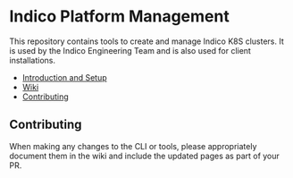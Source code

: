 # Indico Platform Management

This repository contains tools to create and manage Indico K8S clusters. It is used by the Indico Engineering Team and is also used for client installations.

- [Introduction and Setup](https://github.com/IndicoDataSolutions/indico-deployment/wiki/Introduction-and-Setup)
- [Wiki](https://github.com/IndicoDataSolutions/indico-deployment/wiki)
- [Contributing](#contributing)


## Contributing
When making any changes to the CLI or tools, please appropriately document them in the wiki and include the updated pages as part of your PR.
